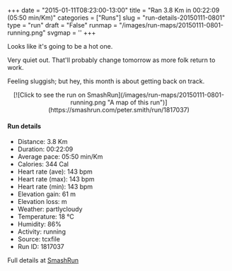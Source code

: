 +++
date = "2015-01-11T08:23:00-13:00"
title = "Ran 3.8 Km in 00:22:09 (05:50 min/Km)"
categories = ["Runs"]
slug = "run-details-20150111-0801"
type = "run"
draft = "False"
runmap = "/images/run-maps/20150111-0801-running.png"
svgmap = '<polyline points="20 57, 26 49, 36 52, 49 35, 50 35, 73 50, 90 51, 100 72, 93 54, 83 51, 75 50, 68 46, 50 35, 38 31, 12 28, 0 31, 0 36, 9 33, 13 40, 25 41, 22 48">'
+++

Looks like it's going to be a hot one. 

Very quiet out. That'll probably change tomorrow as more folk return to work. 

Feeling sluggish; but hey, this month is about getting back on track. 



<!--more-->

<center>
[![Click to see the run on SmashRun](/images/run-maps/20150111-0801-running.png "A map of this run")](https://smashrun.com/peter.smith/run/1817037)
</center>

#### Run details

* Distance: 3.8 Km
* Duration: 00:22:09
* Average pace: 05:50 min/Km
* Calories: 344 Cal
* Heart rate (ave): 143 bpm
* Heart rate (max): 143 bpm
* Heart rate (min): 143 bpm
* Elevation gain: 61 m
* Elevation loss:  m
* Weather: partlycloudy
* Temperature: 18 &deg;C
* Humidity: 86%
* Activity: running
* Source: tcxfile
* Run ID: 1817037

Full details at [SmashRun](https://smashrun.com/peter.smith/run/1817037)